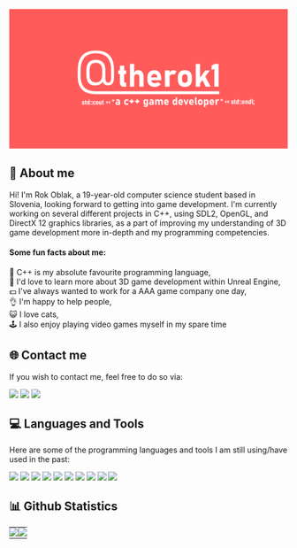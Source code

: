 <img src="https://github.com/therok1/therok1/blob/main/banner.png">
<h2>💫 About me</h2>
  
Hi! I'm Rok Oblak, a 19-year-old computer science student based in Slovenia, looking forward to getting into game development. I'm currently working on several different projects in C++, using SDL2, OpenGL, and DirectX 12 graphics libraries, as a part of improving my understanding of 3D game development more in-depth and my programming competencies.

<h4>Some fun facts about me:</h4>

💖 C++ is my absolute favourite programming language,<br/>
🏫 I'd love to learn more about 3D game development within Unreal Engine,<br/>
💵 I've always wanted to work for a AAA game company one day,<br/>
👌 I'm happy to help people,<br/>
😺 I love cats,<br/>
🕹️ I also enjoy playing video games myself in my spare time<br/>

<h2>🌐 Contact me</h2>

If you wish to contact me, feel free to do so via:

<div align="left">
<a href="https://discord.com/"><img src="https://img.shields.io/badge/-rok%234445-000000?style=for-the-badge&logo=discord&logoColor=white&labelColor=5865F2"></a>
<a href="https://twitter.com/therealrok1"><img src="https://img.shields.io/badge/-%40THEREALROK1-000000?style=for-the-badge&logo=twitter&logoColor=white&labelColor=1D9BF0"></a>
<a href="https://www.linkedin.com/in/rok-oblak-961974252/"><img src="https://img.shields.io/badge/-Rok%20Oblak-000000?style=for-the-badge&logo=linkedin&logoColor=white&labelColor=0077B5"></a>
</div>
  
<h2>💻 Languages and Tools</h2>
  
Here are some of the programming languages and tools I am still using/have used in the past:<br/>
 
<div align="left">
<img src="https://img.shields.io/badge/-Unreal%20Engine-000000?style=for-the-badge&logo=unrealengine&logoColor=white&labelColor=242424">
<img src="https://img.shields.io/badge/-Arduino-000000?style=for-the-badge&logo=arduino&logoColor=white&labelColor=009aa8">
<img src="https://img.shields.io/badge/Blender-000000?style=for-the-badge&logo=blender&logoColor=black&labelColor=ffbd5e">
<img src="https://img.shields.io/badge/Visual%20Studio-000000?style=for-the-badge&logo=visualstudio&logoColor=white&labelColor=5d2b90">
<img src="https://img.shields.io/badge/C++-000000?style=for-the-badge&logo=c%2B%2B&logoColor=white&labelColor=00599c">
<img src="https://img.shields.io/badge/Javascript-000000?style=for-the-badge&logo=javascript&logoColor=black&labelColor=ffdd61">
<img src="https://img.shields.io/badge/Php-000000?style=for-the-badge&logo=php&logoColor=white&labelColor=6d7099">
<img src="https://img.shields.io/badge/Lua-000000?style=for-the-badge&logo=lua&logoColor=white&labelColor=000080">
<img src="https://img.shields.io/badge/Html5-000000?style=for-the-badge&logo=html5&logoColor=white&labelColor=e34c26">
<img src="https://img.shields.io/badge/Css3-000000?style=for-the-badge&logo=css3&logoColor=white&labelColor=264de4">
</div>
  
<h2>📊 Github Statistics</h2>
  
<table>
  <tr>
    <td style="padding: 0; width=50%">
        <img src="https://github-readme-stats.vercel.app/api/?username=therok1&show_icons=true&title_color=4F8CC9&text_color=9f9f9f&bg_color=00000000&hide_border=true&icon_color=4F8CC9&hide_title=true&count_private=true"/>
    </td>
    <td style="padding: 0; width=50%">
        <img src="https://github-readme-stats.vercel.app/api/top-langs/?username=therok1&show_icons=true&title_color=4F8CC9&text_color=9f9f9f&bg_color=00000000&hide_border=true&icon_color=00000000&count_private=true"/>
    </td>
  </tr>
</table>
